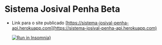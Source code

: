 # Sistema Josival Penha Beta
 * Link para o site publicado [https://sistema-josival-penha-api.herokuapp.com](https://sistema-josival-penha-api.herokuapp.com)
 
    [![Run in Insomnia}](https://insomnia.rest/images/run.svg)](https://insomnia.rest/run/?label=API%20Sistema%20Josival%20Penha&uri=https%3A%2F%2Fraw.githubusercontent.com%2FMiguelpenha%2FSistema-Josival-Penha-Back-End%2Fmain%2Finsomnia.json)